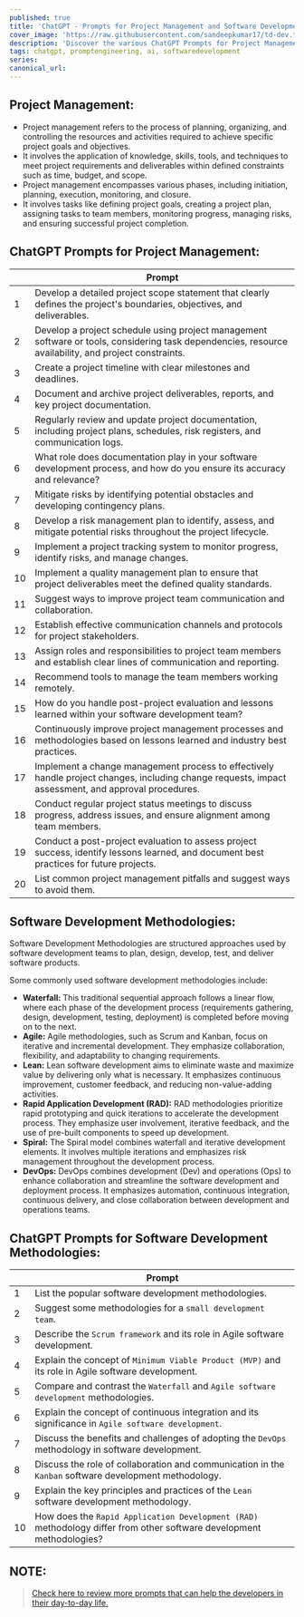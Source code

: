 ```yaml
---
published: true
title: 'ChatGPT - Prompts for Project Management and Software Development Methodologies'
cover_image: 'https://raw.githubusercontent.com/sandeepkumar17/td-dev.to/master/assets/blog-cover/chat-gpt-prompts.jpg'
description: 'Discover the various ChatGPT Prompts for Project Management and Software Development Methodologies'
tags: chatgpt, promptengineering, ai, softwaredevelopment
series:
canonical_url:
---
```


## Project Management:
* Project management refers to the process of planning, organizing, and controlling the resources and activities required to achieve specific project goals and objectives.
* It involves the application of knowledge, skills, tools, and techniques to meet project requirements and deliverables within defined constraints such as time, budget, and scope.
* Project management encompasses various phases, including initiation, planning, execution, monitoring, and closure.
* It involves tasks like defining project goals, creating a project plan, assigning tasks to team members, monitoring progress, managing risks, and ensuring successful project completion.

## ChatGPT Prompts for Project Management:

|  | Prompt |
| --- | --- |
| 1 | Develop a detailed project scope statement that clearly defines the project's boundaries, objectives, and deliverables. |
| 2 | Develop a project schedule using project management software or tools, considering task dependencies, resource availability, and project constraints. |
| 3 | Create a project timeline with clear milestones and deadlines. |
| 4 | Document and archive project deliverables, reports, and key project documentation. |
| 5 | Regularly review and update project documentation, including project plans, schedules, risk registers, and communication logs. |
| 6 | What role does documentation play in your software development process, and how do you ensure its accuracy and relevance? |
| 7 | Mitigate risks by identifying potential obstacles and developing contingency plans. |
| 8 | Develop a risk management plan to identify, assess, and mitigate potential risks throughout the project lifecycle. |
| 9 | Implement a project tracking system to monitor progress, identify risks, and manage changes. |
| 10 | Implement a quality management plan to ensure that project deliverables meet the defined quality standards. |
| 11 | Suggest ways to improve project team communication and collaboration. |
| 12 | Establish effective communication channels and protocols for project stakeholders. |
| 13 | Assign roles and responsibilities to project team members and establish clear lines of communication and reporting. |
| 14 | Recommend tools to manage the team members working remotely. |
| 15 | How do you handle post-project evaluation and lessons learned within your software development team?  |
| 16 | Continuously improve project management processes and methodologies based on lessons learned and industry best practices. |
| 17 | Implement a change management process to effectively handle project changes, including change requests, impact assessment, and approval procedures. |
| 18 | Conduct regular project status meetings to discuss progress, address issues, and ensure alignment among team members. |
| 19 | Conduct a post-project evaluation to assess project success, identify lessons learned, and document best practices for future projects. |
| 20 | List common project management pitfalls and suggest ways to avoid them. |

## Software Development Methodologies:
Software Development Methodologies are structured approaches used by software development teams to plan, design, develop, test, and deliver software products.

Some commonly used software development methodologies include:
* **Waterfall:** This traditional sequential approach follows a linear flow, where each phase of the development process (requirements gathering, design, development, testing, deployment) is completed before moving on to the next.
* **Agile:** Agile methodologies, such as Scrum and Kanban, focus on iterative and incremental development. They emphasize collaboration, flexibility, and adaptability to changing requirements.
* **Lean:** Lean software development aims to eliminate waste and maximize value by delivering only what is necessary. It emphasizes continuous improvement, customer feedback, and reducing non-value-adding activities.
* **Rapid Application Development (RAD):** RAD methodologies prioritize rapid prototyping and quick iterations to accelerate the development process. They emphasize user involvement, iterative feedback, and the use of pre-built components to speed up development.
* **Spiral:** The Spiral model combines waterfall and iterative development elements. It involves multiple iterations and emphasizes risk management throughout the development process.
* **DevOps:** DevOps combines development (Dev) and operations (Ops) to enhance collaboration and streamline the software development and deployment process. It emphasizes automation, continuous integration, continuous delivery, and close collaboration between development and operations teams.

## ChatGPT Prompts for Software Development Methodologies:

|  | Prompt |
| --- | --- |
| 1 | List the popular software development methodologies. |
| 2 | Suggest some methodologies for a `small development team`. |
| 3 | Describe the `Scrum framework` and its role in Agile software development. |
| 4 | Explain the concept of `Minimum Viable Product (MVP)` and its role in Agile software development. |
| 5 | Compare and contrast the `Waterfall` and `Agile software development` methodologies. |
| 6 | Explain the concept of continuous integration and its significance in `Agile software development`. |
| 7 | Discuss the benefits and challenges of adopting the `DevOps` methodology in software development. |
| 8 | Discuss the role of collaboration and communication in the `Kanban` software development methodology. |
| 9 | Explain the key principles and practices of the `Lean` software development methodology. |
| 10 | How does the `Rapid Application Development (RAD)` methodology differ from other software development methodologies? |

## NOTE:
> [Check here to review more prompts that can help the developers in their day-to-day life.](https://dev.to/techiesdiary/chatgpt-prompts-for-developers-216d)
